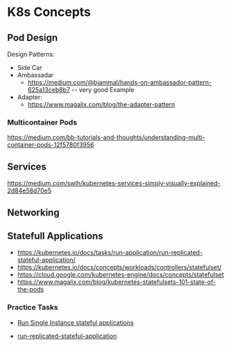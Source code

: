 # K8s Concepts

## Pod Design
Design Patterns:
* Side Car
* Ambassadar 
  * https://medium.com/@bjammal/hands-on-ambassador-pattern-625a13ceb8b7  -- very good Example
* Adapter: 
   * https://www.magalix.com/blog/the-adapter-pattern
### Multicontainer Pods
https://medium.com/bb-tutorials-and-thoughts/understanding-multi-container-pods-12f5780f3956

## Services
https://medium.com/swlh/kubernetes-services-simply-visually-explained-2d84e58d70e5

## Networking

## Statefull Applications

* https://kubernetes.io/docs/tasks/run-application/run-replicated-stateful-application/
* https://kubernetes.io/docs/concepts/workloads/controllers/statefulset/
* https://cloud.google.com/kubernetes-engine/docs/concepts/statefulset
* https://www.magalix.com/blog/kubernetes-statefulsets-101-state-of-the-pods

### Practice Tasks
- [Run Single Instance stateful applications](https://kubernetes.io/docs/tasks/run-application/run-single-instance-stateful-application)

- [run-replicated-stateful-application](https://kubernetes.io/docs/tasks/run-application/run-replicated-stateful-application)




